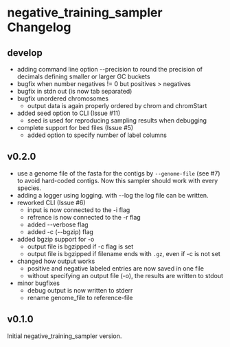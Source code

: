 # negative_training_sampler Changelog

## develop

- adding command line option --precision to round the precision of decimals defining smaller or larger GC buckets
- bugfix when number negatives != 0 but positives > negatives
- bugfix in stdn out (is now tab separated)
- bugfix unordered chromosomes
    - output data is again properly ordered by chrom and chromStart
- added seed option to CLI (Issue #11)
    - seed is used for reproducing sampling results when debugging
- complete support for bed files (Issue #5)
    - added option to specify number of label columns

## v0.2.0

- use a genome file of the fasta for the contigs by `--genome-file` (see #7) to avoid hard-coded contigs. Now this sampler should work with every species.
- adding a logger using logging. with --log the log file can be written.
- reworked CLI (Issue #6)
    - input is now connected to the -i flag
    - refrence is now connected to the -r flag
    - added --verbose flag
    - added -c (--bgzip) flag
- added bgzip support for -o
    - output file is bgzipped if -c flag is set
    - output file is bgzipped if filename ends with `.gz`, even if -c is not set
- changed how output works
    - positive and negative labeled entries are now saved in one file
    - without specifying an output file (-o), the results are written to stdout
- minor bugfixes
    - debug output is now written to stderr
    - rename genome_file to reference-file


## v0.1.0

Initial negative_training_sampler version.
